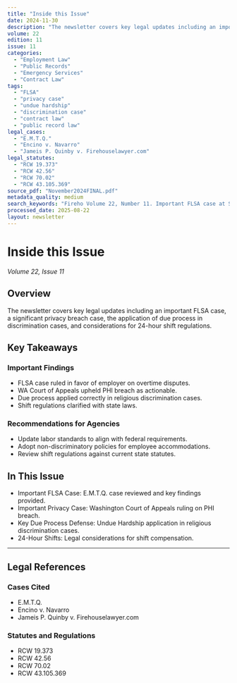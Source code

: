 ```yaml
---
title: "Inside this Issue"
date: 2024-11-30
description: "The newsletter covers key legal updates including an important FLSA case, a significant privacy breach case, the application of due process in discrimination cases, and considerations for 24-hour shift regulations."
volume: 22
edition: 11
issue: 11
categories:
  - "Employment Law"
  - "Public Records"
  - "Emergency Services"
  - "Contract Law"
tags:
  - "FLSA"
  - "privacy case"
  - "undue hardship"
  - "discrimination case"
  - "contract law"
  - "public record law"
legal_cases:
  - "E.M.T.Q."
  - "Encino v. Navarro"
  - "Jameis P. Quinby v. Firehouselawyer.com"
legal_statutes:
  - "RCW 19.373"
  - "RCW 42.56"
  - "RCW 70.02"
  - "RCW 43.105.369"
source_pdf: "November2024FINAL.pdf"
metadata_quality: medium
search_keywords: "Fireho Volume 22, Number 11. Important FLSA case at SCOTUS blog. Important privacy case in WA Court of Appeals. Undue Hardship defense revisited in WA Supreme Court. 24-hour shifts legal consideration..."
processed_date: 2025-08-22
layout: newsletter
---
```


# Inside this Issue

*Volume 22, Issue 11*

## Overview

The newsletter covers key legal updates including an important FLSA case, a significant privacy breach case, the application of due process in discrimination cases, and considerations for 24-hour shift regulations.

## Key Takeaways

### Important Findings

- FLSA case ruled in favor of employer on overtime disputes.
- WA Court of Appeals upheld PHI breach as actionable.
- Due process applied correctly in religious discrimination cases.
- Shift regulations clarified with state laws.

### Recommendations for Agencies

- Update labor standards to align with federal requirements.
- Adopt non-discriminatory policies for employee accommodations.
- Review shift regulations against current state statutes.

## In This Issue

- Important FLSA Case: E.M.T.Q. case reviewed and key findings provided.
- Important Privacy Case: Washington Court of Appeals ruling on PHI breach.
- Key Due Process Defense: Undue Hardship application in religious discrimination cases.
- 24-Hour Shifts: Legal considerations for shift compensation.

---

## Legal References

### Cases Cited

- E.M.T.Q.
- Encino v. Navarro
- Jameis P. Quinby v. Firehouselawyer.com

### Statutes and Regulations

- RCW 19.373
- RCW 42.56
- RCW 70.02
- RCW 43.105.369

